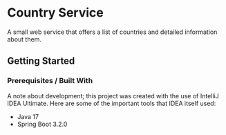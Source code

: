 # Country Service

A small web service that offers a list of countries and detailed information about them.

## Getting Started

### Prerequisites / Built With

A note about development; this project was created with the use of IntelliJ IDEA Ultimate. Here are some of the important tools
that IDEA itself used:

- Java 17
- Spring Boot 3.2.0